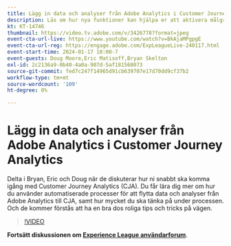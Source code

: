 ```yaml
---
title: Lägg in data och analyser från Adobe Analytics i Customer Journey Analytics
description: Läs om hur nya funktioner kan hjälpa er att aktivera målgrupper effektivare och mer effektivt för slagkraftig personalisering.
kt: KT-14746
thumbnail: https://video.tv.adobe.com/v/3426778?format=jpeg
event-cta-url-live: https://www.youtube.com/watch?v=BkAjaMPgpgE
event-cta-url-reg: https://engage.adobe.com/ExpLeagueLive-240117.html
event-start-time: 2024-01-17 10:00-7
event-guests: Doug Moore,Eric Matisoff,Bryan Skelton
exl-id: 2c2136a9-0b40-4a0a-907d-5af181568073
source-git-commit: fed7c247f14965d91cb639707e17d70dd9cf37b2
workflow-type: tm+mt
source-wordcount: '109'
ht-degree: 0%

---
```


# Lägg in data och analyser från Adobe Analytics i Customer Journey Analytics

Delta i Bryan, Eric och Doug när de diskuterar hur ni snabbt ska komma igång med Customer Journey Analytics (CJA). Du får lära dig mer om hur du använder automatiserade processer för att flytta data och analyser från Adobe Analytics till CJA, samt hur mycket du ska tänka på under processen. Och de kommer förstås att ha en bra dos roliga tips och tricks på vägen.

>[!VIDEO](https://video.tv.adobe.com/v/3426778/?quality=12&learn=on)

**Fortsätt diskussionen om [Experience League användarforum](https://experienceleaguecommunities.adobe.com/t5/adobe-analytics-discussions/experience-league-live-post-session-discussion-bringing-your/m-p/646093#M3582)**.


